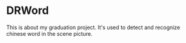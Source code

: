 # DRWord
This is about my graduation project. It's used to detect and recognize chinese word in the scene picture.
